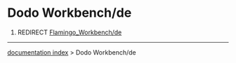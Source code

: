 # Dodo Workbench/de
1.  REDIRECT [Flamingo\_Workbench/de](Flamingo_Workbench/de.md)

---
[documentation index](../README.md) > Dodo Workbench/de
